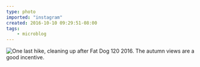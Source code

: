 ```yaml
---
type: photo
imported: "instagram"
created: 2016-10-10 09:29:51-08:00
tags:
    - microblog
---
```

![One last hike, cleaning up after Fat Dog 120 2016. The autumn views are a good incentive.](/media/images/photos/2016/10/991c53e25b120adca793ecf9e8cb1670.jpg)

